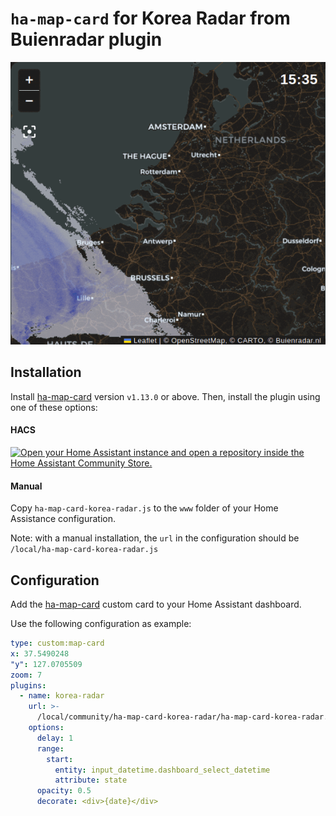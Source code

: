 # `ha-map-card` for Korea Radar from Buienradar plugin
![image](./preview/2025-01-26_v0.2.0.gif)


## Installation
Install [ha-map-card](https://github.com/hwajin-me/ha-map-card-korea-radar) version `v1.13.0` or above.
Then, install the plugin using one of these options:

#### HACS

[![Open your Home Assistant instance and open a repository inside the Home Assistant Community Store.](https://my.home-assistant.io/badges/hacs_repository.svg)](https://my.home-assistant.io/redirect/hacs_repository/?owner=hwajin-me&repository=ha-map-card-korea-radar&category=plugin)

#### Manual
Copy `ha-map-card-korea-radar.js` to the `www` folder of your Home Assistance configuration.

Note: with a manual installation, the `url` in the configuration should be `/local/ha-map-card-korea-radar.js`

## Configuration
Add the [ha-map-card](https://github.com/hwajin-me/ha-map-card-korea-radar/) custom card to your Home Assistant dashboard.

Use the following configuration as example:
```yaml
type: custom:map-card
x: 37.5490248
"y": 127.0705509
zoom: 7
plugins:
  - name: korea-radar 
    url: >-
      /local/community/ha-map-card-korea-radar/ha-map-card-korea-radar.js
    options:
      delay: 1
      range:
        start:
          entity: input_datetime.dashboard_select_datetime
          attribute: state
      opacity: 0.5
      decorate: <div>{date}</div>
```
